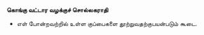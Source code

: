 **கொங்கு வட்டார வழக்குச் சொல்லகராதி**
- எள் போன்றவற்றில் உள்ள குப்பைகளை தூற்றுவதற்குபயன்படும் கூடை.

